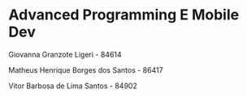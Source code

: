 # Advanced Programming E Mobile Dev 

Giovanna Granzote Ligeri - 84614

Matheus Henrique Borges dos Santos - 86417

Vitor Barbosa de Lima Santos - 84902
